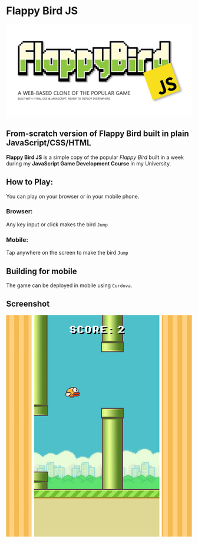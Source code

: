 # Flappy Bird JS
![Banner](screens/banner.png)

## From-scratch version of Flappy Bird built in plain JavaScript/CSS/HTML

**Flappy Bird JS** is a simple copy of the popular *Flappy Bird* built in a week during my **JavaScript Game Development Course** in my University.

## How to Play:

You can play on your browser or in your mobile phone.

### Browser:
Any key input or click makes the bird `Jump`

### Mobile:
Tap anywhere on the screen to make the bird `Jump`

## Building for mobile
The game can be deployed in mobile using `Cordova`.

## Screenshot
![Game](screens/game.png)